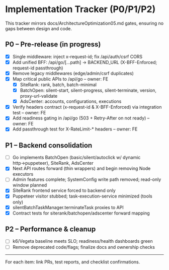 # Implementation Tracker (P0/P1/P2)

This tracker mirrors docs/ArchitectureOptimization05.md gates, ensuring no gaps between design and code.

## P0 – Pre-release (in progress)
- [x] Single middleware: inject x-request-id; fix /api/auth/csrf CORS
- [x] Add unified BFF: /api/go/[...path] → BACKEND_URL (X-BFF-Enforced; request-id passthrough)
- [x] Remove legacy middlewares (edge/admin/csrf duplicates)
- [x] Map critical public APIs to /api/go – owner: FE
  - [x] SiteRank: rank, batch, batch-minimal
  - [x] BatchOpen: silent-start, silent-progress, silent-terminate, version, proxy-url-validate
  - [x] AdsCenter: accounts, configurations, executions
- [x] Verify headers contract (x-request-id & X-BFF-Enforced) via integration test – owner: FE
- [x] Add readiness gating in /api/go (503 + Retry-After on not ready) – owner: FE
- [x] Add passthrough test for X-RateLimit-* headers – owner: FE

## P1 – Backend consolidation
- [ ] Go implements BatchOpen (basic/silent/autoclick w/ dynamic http→puppeteer), SiteRank, AdsCenter
- [x] Next API routes forward (thin wrappers) and begin removing Node executors
- [ ] Admin features complete; SystemConfig write path removed; read-only window planned
- [x] SiteRank frontend service forced to backend only
- [x] Puppeteer visitor stubbed; task-execution-service minimized (tools only)
- [x] silentBatchTaskManager.terminateTask proxies to API
- [x] Contract tests for siterank/batchopen/adscenter forward mapping

## P2 – Performance & cleanup
- [ ] k6/Vegeta baseline meets SLO; readiness/health dashboards green
- [ ] Remove deprecated code/flags; finalize docs and ownership checks

---
For each item: link PRs, test reports, and checklist confirmations.

